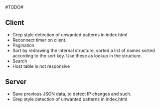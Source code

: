 #TODO# 
 
## Client ##

 * Grep style detection of unwanted patterns in index.html
 * Reconnect timer on client.
 * Pagination
 * Sort by redrawing the internal structure, sorted a list of names sorted according to the sort key. Use these as lookup in the structure.
 * Search
 * Host table is not responsive

 
## Server ##

 * Save previous JSON data, to detect IP changes and such.
 * Grep style detection of unwanted patterns in index.html
 